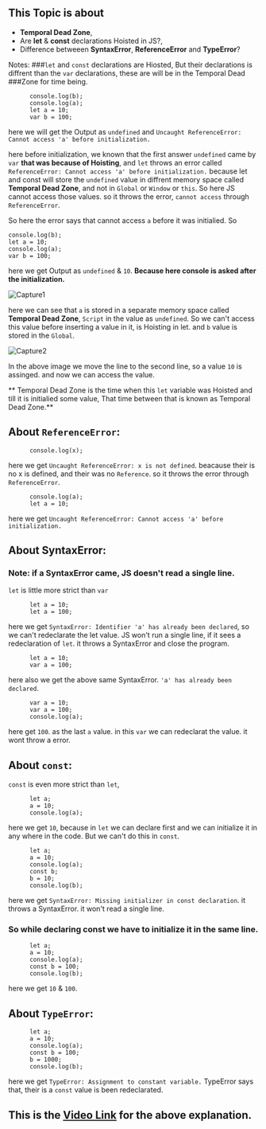 ## This Topic is about 
- **Temporal Dead Zone**,
- Are **let** & **const** declarations Hoisted in JS?,
- Difference betweeen **SyntaxError**, **ReferenceError** and **TypeError**?

Notes: ###`let` and `const` declarations are Hiosted, But their declarations is diffrent than the `var` declarations, these are will be in the Temporal Dead 
###Zone for time being.
```
      console.log(b);
      console.log(a);
      let a = 10;
      var b = 100;
```
here we will get the Output as `undefined` and `Uncaught ReferenceError: Cannot access 'a' before initialization.`

here before initialization, we known that the first answer `undefined` came by `var` **that was because of Hoisting**, and `let` throws an error called 
`ReferenceError: Cannot access 'a' before initialization.` because let and const will store the `undefined` value in diffrent memory space called 
**Temporal Dead Zone**,  and not in `Global` or `Window` or `this`. So here JS cannot access those values. so it throws the error, `cannot access` through 
`ReferenceError`. 

So here the error says that cannot access `a` before it was initialied. 
So
```
console.log(b);
let a = 10;
console.log(a);
var b = 100;
```
here we get Output as `undefined` & `10`. **Because here console is asked after the initialization.**

![Capture1](https://user-images.githubusercontent.com/83916278/183249440-8ed204da-c6ed-4ffd-9c28-01277da2f226.JPG)

here we can see that `a` is stored in a separate memory space called **Temporal Dead Zone**, `Script` in the value as `undefined`. So we can't access this
value before inserting a value in it, is Hoisting in let.
and `b` value is stored in the `Global`.

![Capture2](https://user-images.githubusercontent.com/83916278/183249763-0b4db0b3-32a8-495d-8bc9-59cb7a73a63f.JPG)

In the above image we move the line to the second line, so a value `10` is assinged. and now we can access the value.

** Temporal Dead Zone is the time when this `let` variable was Hoisted and till it is initialied some value, That time between that is known as
Temporal Dead Zone.**

## About `ReferenceError`:

```
      console.log(x);
```
here we get `Uncaught ReferenceError: x is not defined`. beacause their is no x is defined, and their was no `Reference`. so it throws the error through 
`ReferenceError`.

```
      console.log(a);
      let a = 10;
```
here we get `Uncaught ReferenceError: Cannot access 'a' before initialization.`

## About SyntaxError:
### Note: if a SyntaxError came, JS doesn't read a single line.
`let` is little more strict than `var`
```
      let a = 10;
      let a = 100; 
```
here we get `SyntaxError: Identifier 'a' has already been declared`, so we can't redeclarate the let value. JS won't run a single line, if it sees a 
redeclaration of `let`. it throws a SyntaxError and close the program.

```
      let a = 10;
      var a = 100; 
```
here also we get the above same SyntaxError. `'a' has already been declared`.

```
      var a = 10;
      var a = 100; 
      console.log(a);
```
here get `100`. as the last `a` value. in this `var` we can redeclarat the value. it wont throw a error.

## About `const`:
`const` is even more strict than `let`, 

```
      let a;
      a = 10;
      console.log(a);
```
here we get `10`, because in `let` we can declare first and we can initialize it in any where in the code. But we can't do this in `const`.

```
      let a;
      a = 10;
      console.log(a);
      const b;
      b = 10;
      console.log(b);
```
here we get `SyntaxError: Missing initializer in const declaration`. it throws a SyntaxError. it won't read a single line.
### So while declaring const we have to initialize it in the same line.
```
      let a;
      a = 10;
      console.log(a);
      const b = 100;
      console.log(b);
```
here we get `10` & `100`.

## About `TypeError`:
```
      let a;
      a = 10;
      console.log(a);
      const b = 100;
      b = 1000;
      console.log(b);
```
here we get `TypeError: Assignment to constant variable.` TypeError says that, their is a `const` value is been redeclarated.

## This is the [Video Link](https://www.youtube.com/watch?v=BNC6slYCj50&list=PLlasXeu85E9cQ32gLCvAvr9vNaUccPVNP&index=9) for the above explanation.
